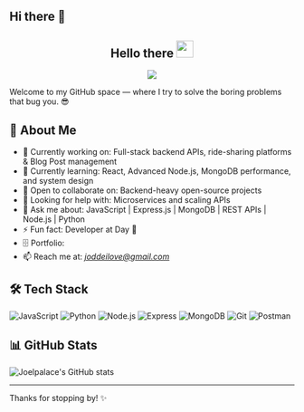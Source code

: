 ## Hi there 👋
<h2 align="center">Hello there <img src="https://raw.githubusercontent.com/MartinHeinz/MartinHeinz/master/wave.gif" width="30px"></h2>

<!-- Animation Typing -->
<p align="center">
  <a href="https://github.com/DenverCoder1/readme-typing-svg">
    <img src="https://readme-typing-svg.herokuapp.com?font=Fira+Code&pause=1000&color=3498DB&center=true&vCenter=true&width=700&lines=I'm+Joel+Akaninyene+Essienobong+(Joelpalace);Backend+Developer+%7C+QA+Tester+%7C;Welcome+to+my+GitHub+space!">
  </a>
</p>
<!-- Animation Typing: END -->
Welcome to my GitHub space — where I try to solve the boring problems that bug you. 😎

## 🚀 About Me
- 🔭 Currently working on: Full-stack backend APIs, ride-sharing platforms & Blog Post management
- 🌱 Currently learning: React, Advanced Node.js, MongoDB performance, and system design
- 👯 Open to collaborate on: Backend-heavy open-source projects
- 🤔 Looking for help with: Microservices and scaling APIs
- 💬 Ask me about: JavaScript | Express.js | MongoDB | REST APIs | Node.js | Python
- ⚡ Fun fact: Developer at Day 🌙 
- 🗄 Portfolio: 
- 📫 Reach me at: *joddeilove@gmail.com*

## 🛠 Tech Stack
![JavaScript](https://img.shields.io/badge/-JavaScript-F7DF1E?style=flat-square&logo=javascript&logoColor=black)
![Python](https://img.shields.io/badge/-Python-3776AB?style=flat-square&logo=python&logoColor=white)
![Node.js](https://img.shields.io/badge/-Node.js-339933?style=flat-square&logo=node.js&logoColor=white)
![Express](https://img.shields.io/badge/-Express-000000?style=flat-square&logo=express&logoColor=white)
![MongoDB](https://img.shields.io/badge/-MongoDB-47A248?style=flat-square&logo=mongodb&logoColor=white)
![Git](https://img.shields.io/badge/-Git-F05032?style=flat-square&logo=git&logoColor=white)
![Postman](https://img.shields.io/badge/-Postman-FF6C37?style=flat-square&logo=postman&logoColor=white)

## 📊 GitHub Stats

![Joelpalace's GitHub stats](https://github-readme-stats.vercel.app/api?username=Joelpalace&show_icons=true&theme=radical)

---

Thanks for stopping by! ✨
